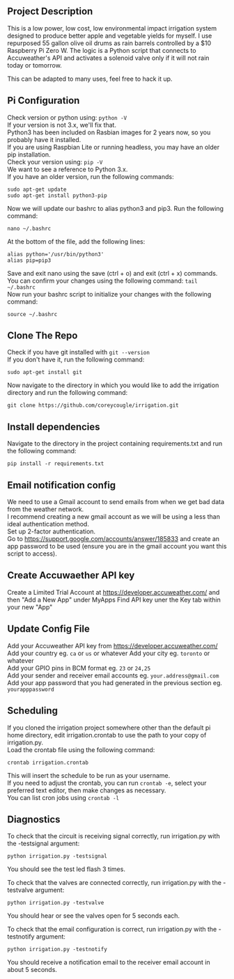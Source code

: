 ## Project Description
This is a low power, low cost, low environmental impact irrigation system designed to produce better apple and vegetable yields for myself. I use repurposed 55 gallon olive oil drums as rain barrels controlled by a $10 Raspberry Pi Zero W. The logic is a Python script that connects to Accuweather's API and activates a solenoid valve only if it will not rain today or tomorrow.  
  
This can be adapted to many uses, feel free to hack it up.

## Pi Configuration
Check version or python using: ``python -V``  
If your version is not 3.x, we'll fix that.  
Python3 has been included on Rasbian images for 2 years now, so you probably have it installed.  
If you are using Raspbian Lite or running headless, you may have an older pip installation.  
Check your version using: ``pip -V``  
We want to see a reference to Python 3.x.  
If you have an older version, run the following commands:
```
sudo apt-get update
sudo apt-get install python3-pip
```
Now we will update our bashrc to alias python3 and pip3. Run the following command:
```
nano ~/.bashrc
```
At the bottom of the file, add the following lines:
```
alias python='/usr/bin/python3'
alias pip=pip3
```
Save and exit nano using the save (ctrl + o) and exit (ctrl + x) commands.  
You can confirm your changes using the following command: ``tail ~/.bashrc``  
Now run your bashrc script to initialize your changes with the following command:
```
source ~/.bashrc
```

## Clone The Repo
Check if you have git installed with ``git --version``  
If you don't have it, run the following command:
```
sudo apt-get install git
```
Now navigate to the directory in which you would like to add the irrigation directory and run the following command:
```
git clone https://github.com/coreycougle/irrigation.git
```

## Install dependencies
Navigate to the directory in the project containing requirements.txt and run the following command:
```
pip install -r requirements.txt
```

## Email notification config
We need to use a Gmail account to send emails from when we get bad data from the weather network.  
I recommend creating a new gmail account as we will be using a less than ideal authentication method.  
Set up 2-factor authentication.  
Go to https://support.google.com/accounts/answer/185833 and create an app password to be used (ensure you are in the gmail account you want this script to access).  

## Create Accuwaether API key
Create a Limited Trial Account at https://developer.accuweather.com/ and then "Add a New App" under MyApps
Find API key uner the Key tab within your new "App"

## Update Config File
Add your Accuweather API key from https://developer.accuweather.com/ 
Add your country eg. ``ca`` or ``us`` or whatever
Add your city eg. ``toronto`` or whatever  
Add your GPIO pins in BCM format eg. ``23`` or ``24,25``  
Add your sender and receiver email accounts eg. ``your.address@gmail.com``  
Add your app password that you had generated in the previous section eg. ``yourapppassword``

## Scheduling
If you cloned the irrigation project somewhere other than the default pi home directory, edit irrigation.crontab to use the path to your copy of irrigation.py.  
Load the crontab file using the following command:
```
crontab irrigation.crontab
```
This will insert the schedule to be run as your username.  
If you need to adjust the crontab, you can run ``crontab -e``, select your preferred text editor, then make changes as necessary.  
You can list cron jobs using ``crontab -l``

## Diagnostics
To check that the circuit is receiving signal correctly, run irrigation.py with the -testsignal argument:
```
python irrigation.py -testsignal
```
You should see the test led flash 3 times.  

To check that the valves are connected correctly, run irrigation.py with the -testvalve argument:
```
python irrigation.py -testvalve
```
You should hear or see the valves open for 5 seconds each.

To check that the email configuration is correct, run irrigation.py with the -testnotify argument:
```
python irrigation.py -testnotify
```
You should receive a notification email to the receiver email account in about 5 seconds.

